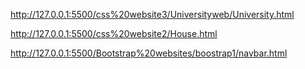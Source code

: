 http://127.0.0.1:5500/css%20website3/Universityweb/University.html

http://127.0.0.1:5500/css%20website2/House.html

http://127.0.0.1:5500/Bootstrap%20websites/boostrap1/navbar.html
